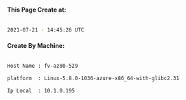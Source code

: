 
   
#### This Page Create at:

```bash

2021-07-21 - 14:45:26 UTC

```

#### Create By Machine:

```bash

Host Name : fv-az80-529

platform  : Linux-5.8.0-1036-azure-x86_64-with-glibc2.31

Ip Local  : 10.1.0.195

```

